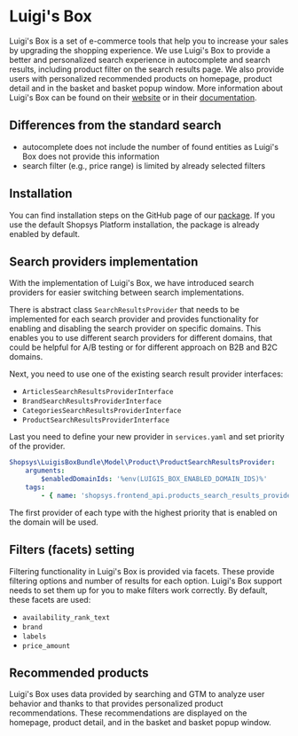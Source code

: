# Luigi's Box

Luigi's Box is a set of e-commerce tools that help you to increase your sales by upgrading the shopping experience.
We use Luigi's Box to provide a better and personalized search experience in autocomplete and search results, including product filter on the search results page.
We also provide users with personalized recommended products on homepage, product detail and in the basket and basket popup window.
More information about Luigi's Box can be found on their [website](https://luigisbox.com/) or in their [documentation](https://docs.luigisbox.com/).

## Differences from the standard search

-   autocomplete does not include the number of found entities as Luigi's Box does not provide this information
-   search filter (e.g., price range) is limited by already selected filters

## Installation

You can find installation steps on the GitHub page of our [package](https://github.com/shopsys/luigis-box?tab=readme-ov-file#installation).
If you use the default Shopsys Platform installation, the package is already enabled by default.

## Search providers implementation

With the implementation of Luigi's Box, we have introduced search providers for easier switching between search implementations.

There is abstract class `SearchResultsProvider` that needs to be implemented for each search provider and provides functionality for enabling and disabling the search provider on specific domains.
This enables you to use different search providers for different domains, that could be helpful for A/B testing or for different approach on B2B and B2C domains.

Next, you need to use one of the existing search result provider interfaces:

-   `ArticlesSearchResultsProviderInterface`
-   `BrandSearchResultsProviderInterface`
-   `CategoriesSearchResultsProviderInterface`
-   `ProductSearchResultsProviderInterface`

Last you need to define your new provider in `services.yaml` and set priority of the provider.

```yaml
Shopsys\LuigisBoxBundle\Model\Product\ProductSearchResultsProvider:
    arguments:
        $enabledDomainIds: '%env(LUIGIS_BOX_ENABLED_DOMAIN_IDS)%'
    tags:
        - { name: 'shopsys.frontend_api.products_search_results_provider', priority: 100 }
```

The first provider of each type with the highest priority that is enabled on the domain will be used.

## Filters (facets) setting

Filtering functionality in Luigi's Box is provided via facets.
These provide filtering options and number of results for each option.
Luigi's Box support needs to set them up for you to make filters work correctly.
By default, these facets are used:

-   `availability_rank_text`
-   `brand`
-   `labels`
-   `price_amount`

## Recommended products

Luigi's Box uses data provided by searching and GTM to analyze user behavior and thanks to that provides personalized product recommendations.
These recommendations are displayed on the homepage, product detail, and in the basket and basket popup window.
